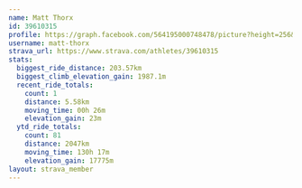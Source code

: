 ```yaml
---
name: Matt Thorx
id: 39610315
profile: https://graph.facebook.com/564195000748478/picture?height=256&width=256
username: matt-thorx
strava_url: https://www.strava.com/athletes/39610315
stats:
  biggest_ride_distance: 203.57km
  biggest_climb_elevation_gain: 1987.1m
  recent_ride_totals:
    count: 1
    distance: 5.58km
    moving_time: 00h 26m
    elevation_gain: 23m
  ytd_ride_totals:
    count: 81
    distance: 2047km
    moving_time: 130h 17m
    elevation_gain: 17775m
layout: strava_member
--- 
```

